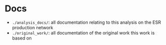 # Docs

- `./analysis_docs/`: all documentation relating to this analysis on the ESR production network
- `./original_work/`: all documentation of the original work this work is based on

